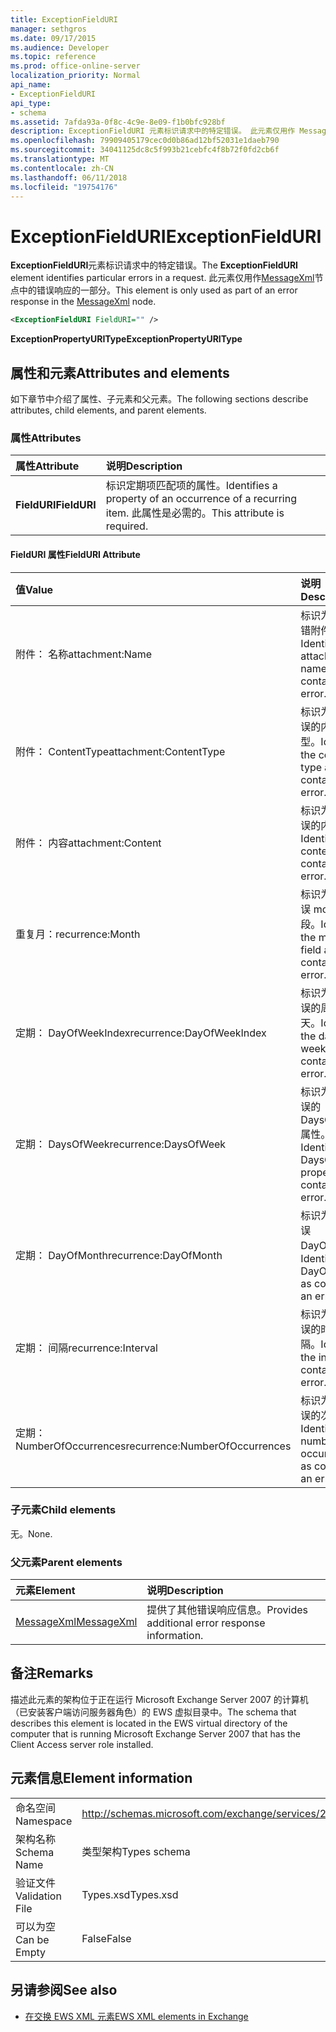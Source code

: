 ```yaml
---
title: ExceptionFieldURI
manager: sethgros
ms.date: 09/17/2015
ms.audience: Developer
ms.topic: reference
ms.prod: office-online-server
localization_priority: Normal
api_name:
- ExceptionFieldURI
api_type:
- schema
ms.assetid: 7afda93a-0f8c-4c9e-8e09-f1b0bfc928bf
description: ExceptionFieldURI 元素标识请求中的特定错误。 此元素仅用作 MessageXml 节点中的错误响应的一部分。
ms.openlocfilehash: 79909405179cec0d0b86ad12bf52031e1daeb790
ms.sourcegitcommit: 34041125dc8c5f993b21cebfc4f8b72f0fd2cb6f
ms.translationtype: MT
ms.contentlocale: zh-CN
ms.lasthandoff: 06/11/2018
ms.locfileid: "19754176"
---
```

# <a name="exceptionfielduri"></a><span data-ttu-id="7f96b-104">ExceptionFieldURI</span><span class="sxs-lookup"><span data-stu-id="7f96b-104">ExceptionFieldURI</span></span>

<span data-ttu-id="7f96b-105">**ExceptionFieldURI**元素标识请求中的特定错误。</span><span class="sxs-lookup"><span data-stu-id="7f96b-105">The **ExceptionFieldURI** element identifies particular errors in a request.</span></span> <span data-ttu-id="7f96b-106">此元素仅用作[MessageXml](messagexml.md)节点中的错误响应的一部分。</span><span class="sxs-lookup"><span data-stu-id="7f96b-106">This element is only used as part of an error response in the [MessageXml](messagexml.md) node.</span></span> 
  
```xml
<ExceptionFieldURI FieldURI="" />
```

 <span data-ttu-id="7f96b-107">**ExceptionPropertyURIType**</span><span class="sxs-lookup"><span data-stu-id="7f96b-107">**ExceptionPropertyURIType**</span></span>
## <a name="attributes-and-elements"></a><span data-ttu-id="7f96b-108">属性和元素</span><span class="sxs-lookup"><span data-stu-id="7f96b-108">Attributes and elements</span></span>

<span data-ttu-id="7f96b-109">如下章节中介绍了属性、子元素和父元素。</span><span class="sxs-lookup"><span data-stu-id="7f96b-109">The following sections describe attributes, child elements, and parent elements.</span></span>
  
### <a name="attributes"></a><span data-ttu-id="7f96b-110">属性</span><span class="sxs-lookup"><span data-stu-id="7f96b-110">Attributes</span></span>

|<span data-ttu-id="7f96b-111">**属性**</span><span class="sxs-lookup"><span data-stu-id="7f96b-111">**Attribute**</span></span>|<span data-ttu-id="7f96b-112">**说明**</span><span class="sxs-lookup"><span data-stu-id="7f96b-112">**Description**</span></span>|
|:-----|:-----|
|<span data-ttu-id="7f96b-113">**FieldURI**</span><span class="sxs-lookup"><span data-stu-id="7f96b-113">**FieldURI**</span></span> <br/> |<span data-ttu-id="7f96b-114">标识定期项匹配项的属性。</span><span class="sxs-lookup"><span data-stu-id="7f96b-114">Identifies a property of an occurrence of a recurring item.</span></span> <span data-ttu-id="7f96b-115">此属性是必需的。</span><span class="sxs-lookup"><span data-stu-id="7f96b-115">This attribute is required.</span></span>  <br/> |
   
#### <a name="fielduri-attribute"></a><span data-ttu-id="7f96b-116">FieldURI 属性</span><span class="sxs-lookup"><span data-stu-id="7f96b-116">FieldURI Attribute</span></span>

|<span data-ttu-id="7f96b-117">**值**</span><span class="sxs-lookup"><span data-stu-id="7f96b-117">**Value**</span></span>|<span data-ttu-id="7f96b-118">**说明**</span><span class="sxs-lookup"><span data-stu-id="7f96b-118">**Description**</span></span>|
|:-----|:-----|
|<span data-ttu-id="7f96b-119">附件： 名称</span><span class="sxs-lookup"><span data-stu-id="7f96b-119">attachment:Name</span></span>  <br/> |<span data-ttu-id="7f96b-120">标识为包含出错附件名称。</span><span class="sxs-lookup"><span data-stu-id="7f96b-120">Identifies the attachment name as containing an error.</span></span>  <br/> |
|<span data-ttu-id="7f96b-121">附件： ContentType</span><span class="sxs-lookup"><span data-stu-id="7f96b-121">attachment:ContentType</span></span>  <br/> |<span data-ttu-id="7f96b-122">标识为包含错误的内容类型。</span><span class="sxs-lookup"><span data-stu-id="7f96b-122">Identifies the content type as containing an error.</span></span>  <br/> |
|<span data-ttu-id="7f96b-123">附件： 内容</span><span class="sxs-lookup"><span data-stu-id="7f96b-123">attachment:Content</span></span>  <br/> |<span data-ttu-id="7f96b-124">标识为包含错误的内容。</span><span class="sxs-lookup"><span data-stu-id="7f96b-124">Identifies the content as containing an error.</span></span>  <br/> |
|<span data-ttu-id="7f96b-125">重复月：</span><span class="sxs-lookup"><span data-stu-id="7f96b-125">recurrence:Month</span></span>  <br/> |<span data-ttu-id="7f96b-126">标识为包含错误 month 字段。</span><span class="sxs-lookup"><span data-stu-id="7f96b-126">Identifies the month field as containing an error.</span></span>  <br/> |
|<span data-ttu-id="7f96b-127">定期： DayOfWeekIndex</span><span class="sxs-lookup"><span data-stu-id="7f96b-127">recurrence:DayOfWeekIndex</span></span>  <br/> |<span data-ttu-id="7f96b-128">标识为包含错误的周索引的天。</span><span class="sxs-lookup"><span data-stu-id="7f96b-128">Identifies the day of week index as containing an error.</span></span>  <br/> |
|<span data-ttu-id="7f96b-129">定期： DaysOfWeek</span><span class="sxs-lookup"><span data-stu-id="7f96b-129">recurrence:DaysOfWeek</span></span>  <br/> |<span data-ttu-id="7f96b-130">标识为包含错误的 DaysOfWeek 属性。</span><span class="sxs-lookup"><span data-stu-id="7f96b-130">Identifies the DaysOfWeek property as containing an error.</span></span>  <br/> |
|<span data-ttu-id="7f96b-131">定期： DayOfMonth</span><span class="sxs-lookup"><span data-stu-id="7f96b-131">recurrence:DayOfMonth</span></span>  <br/> |<span data-ttu-id="7f96b-132">标识为包含错误 DayOfMonth。</span><span class="sxs-lookup"><span data-stu-id="7f96b-132">Identifies the DayOfMonth as containing an error.</span></span>  <br/> |
|<span data-ttu-id="7f96b-133">定期： 间隔</span><span class="sxs-lookup"><span data-stu-id="7f96b-133">recurrence:Interval</span></span>  <br/> |<span data-ttu-id="7f96b-134">标识为包含错误的时间间隔。</span><span class="sxs-lookup"><span data-stu-id="7f96b-134">Identifies the interval as containing an error.</span></span>  <br/> |
|<span data-ttu-id="7f96b-135">定期： NumberOfOccurrences</span><span class="sxs-lookup"><span data-stu-id="7f96b-135">recurrence:NumberOfOccurrences</span></span>  <br/> |<span data-ttu-id="7f96b-136">标识为包含错误的次数。</span><span class="sxs-lookup"><span data-stu-id="7f96b-136">Identifies the number of occurrences as containing an error.</span></span>  <br/> |
   
### <a name="child-elements"></a><span data-ttu-id="7f96b-137">子元素</span><span class="sxs-lookup"><span data-stu-id="7f96b-137">Child elements</span></span>

<span data-ttu-id="7f96b-138">无。</span><span class="sxs-lookup"><span data-stu-id="7f96b-138">None.</span></span>
  
### <a name="parent-elements"></a><span data-ttu-id="7f96b-139">父元素</span><span class="sxs-lookup"><span data-stu-id="7f96b-139">Parent elements</span></span>

|<span data-ttu-id="7f96b-140">**元素**</span><span class="sxs-lookup"><span data-stu-id="7f96b-140">**Element**</span></span>|<span data-ttu-id="7f96b-141">**说明**</span><span class="sxs-lookup"><span data-stu-id="7f96b-141">**Description**</span></span>|
|:-----|:-----|
|[<span data-ttu-id="7f96b-142">MessageXml</span><span class="sxs-lookup"><span data-stu-id="7f96b-142">MessageXml</span></span>](messagexml.md) <br/> |<span data-ttu-id="7f96b-143">提供了其他错误响应信息。</span><span class="sxs-lookup"><span data-stu-id="7f96b-143">Provides additional error response information.</span></span>  <br/> |
   
## <a name="remarks"></a><span data-ttu-id="7f96b-144">备注</span><span class="sxs-lookup"><span data-stu-id="7f96b-144">Remarks</span></span>

<span data-ttu-id="7f96b-145">描述此元素的架构位于正在运行 Microsoft Exchange Server 2007 的计算机（已安装客户端访问服务器角色）的 EWS 虚拟目录中。</span><span class="sxs-lookup"><span data-stu-id="7f96b-145">The schema that describes this element is located in the EWS virtual directory of the computer that is running Microsoft Exchange Server 2007 that has the Client Access server role installed.</span></span>
  
## <a name="element-information"></a><span data-ttu-id="7f96b-146">元素信息</span><span class="sxs-lookup"><span data-stu-id="7f96b-146">Element information</span></span>

|||
|:-----|:-----|
|<span data-ttu-id="7f96b-147">命名空间</span><span class="sxs-lookup"><span data-stu-id="7f96b-147">Namespace</span></span>  <br/> |http://schemas.microsoft.com/exchange/services/2006/types  <br/> |
|<span data-ttu-id="7f96b-148">架构名称</span><span class="sxs-lookup"><span data-stu-id="7f96b-148">Schema Name</span></span>  <br/> |<span data-ttu-id="7f96b-149">类型架构</span><span class="sxs-lookup"><span data-stu-id="7f96b-149">Types schema</span></span>  <br/> |
|<span data-ttu-id="7f96b-150">验证文件</span><span class="sxs-lookup"><span data-stu-id="7f96b-150">Validation File</span></span>  <br/> |<span data-ttu-id="7f96b-151">Types.xsd</span><span class="sxs-lookup"><span data-stu-id="7f96b-151">Types.xsd</span></span>  <br/> |
|<span data-ttu-id="7f96b-152">可以为空</span><span class="sxs-lookup"><span data-stu-id="7f96b-152">Can be Empty</span></span>  <br/> |<span data-ttu-id="7f96b-153">False</span><span class="sxs-lookup"><span data-stu-id="7f96b-153">False</span></span>  <br/> |
   
## <a name="see-also"></a><span data-ttu-id="7f96b-154">另请参阅</span><span class="sxs-lookup"><span data-stu-id="7f96b-154">See also</span></span>



- [<span data-ttu-id="7f96b-155">在交换 EWS XML 元素</span><span class="sxs-lookup"><span data-stu-id="7f96b-155">EWS XML elements in Exchange</span></span>](ews-xml-elements-in-exchange.md)

